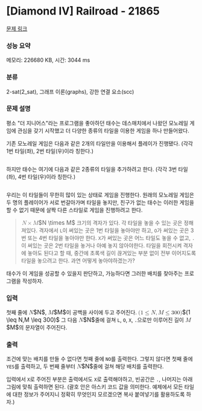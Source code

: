 # [Diamond IV] Railroad - 21865 

[문제 링크](https://www.acmicpc.net/problem/21865) 

### 성능 요약

메모리: 226680 KB, 시간: 3044 ms

### 분류

2-sat(2_sat), 그래프 이론(graphs), 강한 연결 요소(scc)

### 문제 설명

<p>평소 "더 지니어스"라는 프로그램을 좋아하던 태수는 데스매치에서 나왔던 모노레일 게임에 관심을 갖기 시작했고 더 다양한 종류의 타일을 이용한 게임을 하나 만들어왔다.</p>

<p>기존 모노레일 게임은 다음과 같은 2개의 타일만을 이용해서 플레이가 진행됐다. (각각 1번 타일(좌), 2번 타일(우)이라 칭한다.)</p>

<p style="text-align: center;"><img alt="" src="https://upload.acmicpc.net/28f827ea-5c7a-4b26-97fc-beb899f9aaed/-/preview/" style="zoom:80%;"></p>

<p>하지만 태수는 여기에 다음과 같은 2종류의 타일을 추가하려고 한다. (각각 3번 타일(좌), 4번 타일(우)이라 칭한다.)</p>

<p style="text-align: center;"><img alt="" src="https://upload.acmicpc.net/148d936c-6121-40c0-91f8-38dc088e0b99/-/preview/" style="zoom:75%;"></p>

<p>우리는 이 타일들이 무한히 많이 있는 상태로 게임을 진행한다. 원래의 모노레일 게임은 두 명의 플레이어가 서로 번갈아가며 타일을 놓지만, 친구가 없는 태수는 이러한 게임을 할 수 없기 때문에 살짝 다른 스타일로 게임을 진행하려고 한다.</p>

<blockquote>
<p><mjx-container class="MathJax" jax="CHTML" style="font-size: 109%; position: relative;"> <mjx-math class="MJX-TEX" aria-hidden="true"><mjx-mi class="mjx-i"><mjx-c class="mjx-c1D441 TEX-I"></mjx-c></mjx-mi><mjx-mo class="mjx-n" space="3"><mjx-c class="mjx-cD7"></mjx-c></mjx-mo><mjx-mi class="mjx-i" space="3"><mjx-c class="mjx-c1D440 TEX-I"></mjx-c></mjx-mi></mjx-math><mjx-assistive-mml unselectable="on" display="inline"><math xmlns="http://www.w3.org/1998/Math/MathML"><mi>N</mi><mo>×</mo><mi>M</mi></math></mjx-assistive-mml><span aria-hidden="true" class="no-mathjax mjx-copytext">$N \times M$</span></mjx-container> 크기의 격자가 있다. 각 타일을 놓을 수 있는 곳은 정해져있다. 격자에서 <code>L</code>이 써있는 곳은 1번 타일을 놓아야만 하고, <code>O</code>가 써있는 곳은 3번 또는 4번 타일을 놓아야만 한다. <code>X</code>가 써있는 곳은 어느 타일도 놓을 수 없고, <code>.</code>이 써있는 곳은 2번 타일을 놓거나 아예 놓지 않아야한다. 타일을 회전시켜 격자에 놓아도 된다고 할 때, 중간에 초록색 길이 끊겨있는 부분 없이 전부 이어지도록 타일을 놓으려고 한다. 과연 어떻게 놓아야하겠는가?</p>
</blockquote>

<p>태수가 이 게임을 성공할 수 있을지 판단하고, 가능하다면 그러한 배치를 찾아주는 프로그램을 작성하자.</p>

### 입력 

 <p>첫째 줄에 <mjx-container class="MathJax" jax="CHTML" style="font-size: 109%; position: relative;"><mjx-math class="MJX-TEX" aria-hidden="true"><mjx-mi class="mjx-i"><mjx-c class="mjx-c1D441 TEX-I"></mjx-c></mjx-mi></mjx-math><mjx-assistive-mml unselectable="on" display="inline"><math xmlns="http://www.w3.org/1998/Math/MathML"><mi>N</mi></math></mjx-assistive-mml><span aria-hidden="true" class="no-mathjax mjx-copytext">$N$</span></mjx-container>, <mjx-container class="MathJax" jax="CHTML" style="font-size: 109%; position: relative;"><mjx-math class="MJX-TEX" aria-hidden="true"><mjx-mi class="mjx-i"><mjx-c class="mjx-c1D440 TEX-I"></mjx-c></mjx-mi></mjx-math><mjx-assistive-mml unselectable="on" display="inline"><math xmlns="http://www.w3.org/1998/Math/MathML"><mi>M</mi></math></mjx-assistive-mml><span aria-hidden="true" class="no-mathjax mjx-copytext">$M$</span></mjx-container>이 공백을 사이에 두고 주어진다. <mjx-container class="MathJax" jax="CHTML" style="font-size: 109%; position: relative;"><mjx-math class="MJX-TEX" aria-hidden="true"><mjx-mo class="mjx-n"><mjx-c class="mjx-c28"></mjx-c></mjx-mo><mjx-mn class="mjx-n"><mjx-c class="mjx-c31"></mjx-c></mjx-mn><mjx-mo class="mjx-n" space="4"><mjx-c class="mjx-c2264"></mjx-c></mjx-mo><mjx-mi class="mjx-i" space="4"><mjx-c class="mjx-c1D441 TEX-I"></mjx-c></mjx-mi><mjx-mo class="mjx-n"><mjx-c class="mjx-c2C"></mjx-c></mjx-mo><mjx-mi class="mjx-i" space="2"><mjx-c class="mjx-c1D440 TEX-I"></mjx-c></mjx-mi><mjx-mo class="mjx-n" space="4"><mjx-c class="mjx-c2264"></mjx-c></mjx-mo><mjx-mn class="mjx-n" space="4"><mjx-c class="mjx-c33"></mjx-c><mjx-c class="mjx-c30"></mjx-c><mjx-c class="mjx-c30"></mjx-c></mjx-mn><mjx-mo class="mjx-n"><mjx-c class="mjx-c29"></mjx-c></mjx-mo></mjx-math><mjx-assistive-mml unselectable="on" display="inline"><math xmlns="http://www.w3.org/1998/Math/MathML"><mo stretchy="false">(</mo><mn>1</mn><mo>≤</mo><mi>N</mi><mo>,</mo><mi>M</mi><mo>≤</mo><mn>300</mn><mo stretchy="false">)</mo></math></mjx-assistive-mml><span aria-hidden="true" class="no-mathjax mjx-copytext">$(1 \leq N,M \leq 300)$</span></mjx-container> 그 다음 <mjx-container class="MathJax" jax="CHTML" style="font-size: 109%; position: relative;"><mjx-math class="MJX-TEX" aria-hidden="true"><mjx-mi class="mjx-i"><mjx-c class="mjx-c1D441 TEX-I"></mjx-c></mjx-mi></mjx-math><mjx-assistive-mml unselectable="on" display="inline"><math xmlns="http://www.w3.org/1998/Math/MathML"><mi>N</mi></math></mjx-assistive-mml><span aria-hidden="true" class="no-mathjax mjx-copytext">$N$</span></mjx-container>줄에 걸쳐 <code>L</code>, <code>O</code>, <code>X</code>, <code>.</code>으로만 이루어진 길이 <mjx-container class="MathJax" jax="CHTML" style="font-size: 109%; position: relative;"><mjx-math class="MJX-TEX" aria-hidden="true"><mjx-mi class="mjx-i"><mjx-c class="mjx-c1D440 TEX-I"></mjx-c></mjx-mi></mjx-math><mjx-assistive-mml unselectable="on" display="inline"><math xmlns="http://www.w3.org/1998/Math/MathML"><mi>M</mi></math></mjx-assistive-mml><span aria-hidden="true" class="no-mathjax mjx-copytext">$M$</span></mjx-container>의 문자열이 주어진다.</p>

### 출력 

 <p>조건에 맞는 배치를 만들 수 없다면 첫째 줄에 <code>NO</code>를 출력한다. 그렇지 않다면 첫째 줄에 <code>YES</code>를 출력하고, 두 번째 줄부터 <mjx-container class="MathJax" jax="CHTML" style="font-size: 109%; position: relative;"><mjx-math class="MJX-TEX" aria-hidden="true"><mjx-mi class="mjx-i"><mjx-c class="mjx-c1D441 TEX-I"></mjx-c></mjx-mi></mjx-math><mjx-assistive-mml unselectable="on" display="inline"><math xmlns="http://www.w3.org/1998/Math/MathML"><mi>N</mi></math></mjx-assistive-mml><span aria-hidden="true" class="no-mathjax mjx-copytext">$N$</span></mjx-container>줄에 걸쳐 해당 배치를 출력한다.</p>

<p>입력에서 <code>X</code>로 주어진 부분은 출력에서도 <code>X</code>로 출력해야하고, 빈공간은 <code>.</code>, 나머지는 아래 그림에 맞춰 출력하면 된다. (괄호 안은 아스키 코드 값을 의미한다. 예제에서 모든 타일에 대한 정보가 주어지니 정확히 무엇인지 모르겠으면 복사 붙여넣기를 활용하도록 하자.)</p>

<p style="text-align: center;"><img alt="" src="https://upload.acmicpc.net/a221503c-1e7d-42d6-b13f-92806ee501fa/-/preview/" style="zoom:50%;"><br>
<img alt="" src="https://upload.acmicpc.net/274de2fe-cc68-47bf-aac9-85a125bd97f7/-/preview/" style="zoom:50%;"></p>

